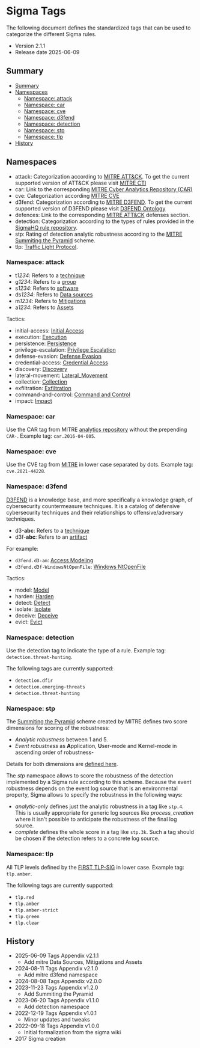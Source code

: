 # Sigma Tags

The following document defines the standardized tags that can be used to categorize the different Sigma rules.

* Version 2.1.1
* Release date 2025-06-09

## Summary

- [Summary](#summary)
- [Namespaces](#namespaces)
  - [Namespace: attack](#namespace-attack)
  - [Namespace: car](#namespace-car)
  - [Namespace: cve](#namespace-cve)
  - [Namespace: d3fend](#namespace-d3fend)
  - [Namespace: detection](#namespace-detection)
  - [Namespace: stp](#namespace-stp)
  - [Namespace: tlp](#namespace-tlp)
- [History](#history)

## Namespaces

* attack: Categorization according to [MITRE ATT&CK](https://attack.mitre.org). To get the current supported version of ATT&CK please visit [MITRE CTI](https://github.com/mitre/cti)
* car: Link to the corresponding [MITRE Cyber Analytics Repository (CAR)](https://car.mitre.org/)
* cve: Categorization according [MITRE CVE](https://cve.mitre.org/)
* d3fend: Categorization according to [MITRE D3FEND](https://d3fend.mitre.org/). To get the current supported version of D3FEND please visit [D3FEND Ontology](https://github.com/d3fend/d3fend-ontology)
* defences: Link to the corresponding [MITRE ATT&CK](https://attack.mitre.org) defenses section.
* detection: Categorization according to the types of rules provided in the [SigmaHQ rule repository](https://github.com/SigmaHQ/sigma).
* stp: Rating of detection analytic robustness according to the [MITRE Summiting the Pyramid](https://center-for-threat-informed-defense.github.io/summiting-the-pyramid/) scheme.
* tlp: [Traffic Light Protocol](https://www.first.org/tlp/).

### Namespace: attack

* t*1234*: Refers to a [technique](https://attack.mitre.org/wiki/All_Techniques)
* g*1234*: Refers to a [group](https://attack.mitre.org/wiki/Groups)
* s*1234*: Refers to [software](https://attack.mitre.org/wiki/Software)
* ds*1234*: Refers to [Data sources](https://attack.mitre.org/datasources/)
* m*1234*: Refers to [Mitigations](https://attack.mitre.org/mitigations/)
* a*1234*: Refers to [Assets](https://attack.mitre.org/assets/)

Tactics:

* initial-access: [Initial Access](https://attack.mitre.org/tactics/TA0001/)
* execution: [Execution](https://attack.mitre.org/tactics/TA0002/)
* persistence: [Persistence](https://attack.mitre.org/tactics/TA0003/)
* privilege-escalation: [Privilege Escalation](https://attack.mitre.org/tactics/TA0004/)
* defense-evasion: [Defense Evasion](https://attack.mitre.org/tactics/TA0005/)
* credential-access: [Credential Access](https://attack.mitre.org/tactics/TA0006/)
* discovery: [Discovery](https://attack.mitre.org/tactics/TA0007/)
* lateral-movement: [Lateral_Movement](https://attack.mitre.org/tactics/TA0008/)
* collection: [Collection](https://attack.mitre.org/tactics/TA0009/)
* exfiltration: [Exfiltration](https://attack.mitre.org/tactics/TA0010/)
* command-and-control: [Command and Control](https://attack.mitre.org/tactics/TA0011/)
* impact: [Impact](https://attack.mitre.org/tactics/TA0040/)

### Namespace: car

Use the CAR tag from MITRE [analytics repository](https://car.mitre.org/analytics/) without the prepending `CAR-`. Example
tag: `car.2016-04-005`.

### Namespace: cve

Use the CVE tag from [MITRE](https://cve.mitre.org) in lower case separated by dots. Example tag: `cve.2021-44228`.

### Namespace: d3fend

[D3FEND](https://d3fend.mitre.org/) is a knowledge base, and more specifically a knowledge graph, of cybersecurity countermeasure techniques.
It is a catalog of defensive cybersecurity techniques and their relationships to offensive/adversary techniques.

* d3-**abc**: Refers to a [technique](https://d3fend.mitre.org/)
* d3f-**abc**: Refers to an [artifact](https://d3fend.mitre.org/dao/artifact/)

For example:

* `d3fend.d3-am`: [Access Modeling](https://d3fend.mitre.org/technique/d3f:AccessModeling/)
* `d3fend.d3f-WindowsNtOpenFile`: [Windows NtOpenFile](https://d3fend.mitre.org/dao/artifact/d3f:WindowsNtOpenFile/)

Tactics:

* model: [Model](https://d3fend.mitre.org/tactic/d3f:Model/)
* harden: [Harden](https://d3fend.mitre.org/tactic/d3f:Harden/)
* detect: [Detect](https://d3fend.mitre.org/tactic/d3f:Model/)
* isolate: [Isolate](https://d3fend.mitre.org/tactic/d3f:Isolate)
* deceive: [Deceive](https://d3fend.mitre.org/tactic/d3f:Deceive)
* evict: [Evict](https://d3fend.mitre.org/tactic/d3f:Evict)

### Namespace: detection

Use the detection tag to indicate the type of a rule. Example tag: `detection.threat-hunting`.

The following tags are currently supported:

* `detection.dfir`
* `detection.emerging-threats`
* `detection.threat-hunting`

### Namespace: stp

The [Summiting the Pyramid](https://center-for-threat-informed-defense.github.io/summiting-the-pyramid/) scheme created
by MITRE defines two score dimensions for scoring of the robustness:

* *Analytic robustness* between 1 and 5.
* *Event robustness* as **A**pplication, **U**ser-mode and **K**ernel-mode in ascending order of robustness-

Details for both dimensions are [defined here](https://center-for-threat-informed-defense.github.io/summiting-the-pyramid/levels/).

The *stp* namespace allows to score the robustness of the detection implemented by a Sigma rule according to this
scheme. Because the event robustness depends on the event log source that is an environmental property, Sigma allows to
specify the robustness in the following ways:

* *analytic-only* defines just the analytic robustness in a tag like `stp.4`. This is usually appropriate for generic
  log sources like *process_creation* where it isn't possible to anticipate the robustness of the final log source.
* *complete* defines the whole score in a tag like `stp.3k`. Such a tag should be chosen if the detection refers to a
  concrete log source.

### Namespace: tlp

All TLP levels defined by the [FIRST TLP-SIG](https://www.first.org/tlp/) in lower case. Example tag: `tlp.amber`.

The following tags are currently supported:

* `tlp.red`
* `tlp.amber`
* `tlp.amber-strict`
* `tlp.green`
* `tlp.clear`

## History

* 2025-06-09 Tags Appendix v2.1.1
  * Add mitre Data Sources, Mitigations and Assets
* 2024-08-11 Tags Appendix v2.1.0
  * Add mitre d3fend namespace
* 2024-08-08 Tags Appendix v2.0.0
* 2023-11-23 Tags Appendix v1.2.0
  * Add Summiting the Pyramid
* 2023-06-20 Tags Appendix v1.1.0
  * Add detection namespace
* 2022-12-19 Tags Appendix v1.0.1
  * Minor updates and tweaks
* 2022-09-18 Tags Appendix v1.0.0
  * Initial formalization from the sigma wiki
* 2017 Sigma creation
